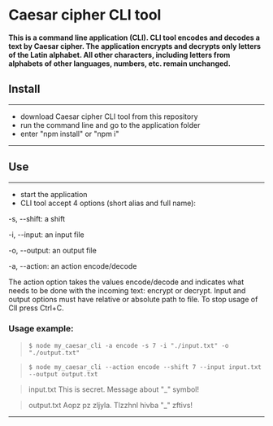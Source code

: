  # Caesar cipher CLI tool

 **This is a command line application (CLI). CLI tool encodes and decodes a text by Caesar cipher. The application encrypts and decrypts only letters of the Latin alphabet. All other characters, including letters from alphabets of other languages, numbers, etc. remain unchanged.**

 ## Install
 
***
* download Caesar cipher CLI tool from this repository
* run the command line and go to the application folder 
* enter "npm install" or "npm i" 

***
## Use
 
***
* start the application
* CLI tool accept 4 options (short alias and full name):

-s, --shift: a shift

-i, --input: an input file

-o, --output: an output file

-a, --action: an action encode/decode

The action option takes the values  encode/decode and indicates what needs to be done with the incoming text: encrypt or decrypt.
Input and output options must have relative or absolute path to file.
To stop usage of ClI press Ctrl+C.

### Usage example:

> `$ node my_caesar_cli -a encode -s 7 -i "./input.txt" -o "./output.txt"`

> `$ node my_caesar_cli --action encode --shift 7 --input input.txt --output output.txt`

>input.txt This is secret. Message about "_" symbol!

>output.txt Aopz pz zljyla. Tlzzhnl hivba "_" zftivs!
***
